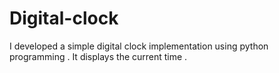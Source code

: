 # Digital-clock
I developed  a  simple digital clock implementation using python programming . It displays the current time .
